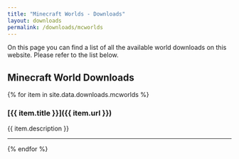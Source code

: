 ```yaml
---
title: "Minecraft Worlds - Downloads"
layout: downloads
permalink: /downloads/mcworlds
---
```


On this page you can find a list of all the available world downloads on this website. Please refer to the list below.

## Minecraft World Downloads

{% for item in site.data.downloads.mcworlds %}

### [{{ item.title }}]({{ item.url }})

{{ item.description }}

****************
{% endfor %}

